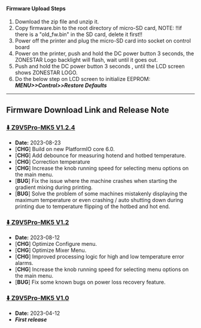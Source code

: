 #### Firmware Upload Steps 
1. Download the zip file and unzip it.
2. Copy firmware.bin to the root directory of micro-SD card, 
NOTE: !!if there is a "old_fw.bin" in the SD card, delete it first!!
3. Power off the printer and plug the micro-SD card into socket on control board
4. Power on the printer, push and hold the DC power button 3 seconds, the ZONESTAR Logo backlight will flash, wait until it goes out.
5. Push and hold the DC power button 3 seconds , until the LCD screen shows ZONESTAR LOGO.
6. Do the below step on LCD screen to initialize EEPROM: ***MENU>>Control>>Restore Defaults***

-----
## Firmware Download Link and Release Note
### [:arrow_down: Z9V5Pro-MK5 V1.2.4](./Z9V5ProMK5_V1_2_4.zip)
- **Date:** 2023-08-23
- [**CHG**] Build on new PlatformIO core 6.0.
- [**CHG**] Add debounce for measuring hotend and hotbed temperature.   
- [**CHG**] Correction temperature     
- [**CHG**] Increase the knob running speed for selecting menu options on the main menu.
- [**BUG**] Fix the issue where the machine crashes when starting the gradient mixing during printing.     
- [**BUG**] Solve the problem of some machines mistakenly displaying the maximum temperature or even crashing / auto shutting down during printing due to temperature flipping of the hotbed and hot end.

### [:arrow_down: Z9V5Pro-MK5 V1.2](./Z9V5ProMK5_V1_2.zip)
- **Date:** 2023-08-12
- [**CHG**] Optimize Configure menu.
- [**CHG**] Optimize Mixer Menu.
- [**CHG**] Improved processing logic for high and low temperature error alarms.
- [**CHG**] Increase the knob running speed for selecting menu options on the main menu.
- [**BUG**] Fix some known bugs on power loss recovery feature.

### [:arrow_down: Z9V5Pro-MK5 V1.0](./Z9V5ProMK5_V1_0.zip)
- **Date:** 2023-04-12
- ***First release***



